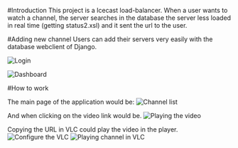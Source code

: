 #Introduction
This project is a Icecast load-balancer. When a user wants to watch a channel, the server searches in the database the server less loaded in real time (getting status2.xsl) and it sent the url to the user.

#Adding new channel
Users can add their servers very easily with the database webclient of Django.

![Login](https://github.com/Sistemas-Multimedia/Icecast-tracker/blob/master/Django/Savins/public/images/admin.png)

![Dashboard](https://github.com/Sistemas-Multimedia/Icecast-tracker/blob/master/Django/Savins/public/images/adminDashboard.png)

#How to work

The main page of the application would be:
![Channel list](https://github.com/Sistemas-Multimedia/Icecast-tracker/blob/master/Django/Savins/public/images/channelList.png)

And when clicking on the video link would be.
![Playing the video](https://github.com/Sistemas-Multimedia/Icecast-tracker/blob/master/Django/Savins/public/images/streaming.png)

Copying the URL in VLC could play the video in the player.
![Configure the VLC](https://github.com/Sistemas-Multimedia/Icecast-tracker/blob/master/Django/Savins/public/images/configureVLC.png)
![Playing channel in VLC](https://github.com/Sistemas-Multimedia/Icecast-tracker/blob/master/Django/Savins/public/images/playingVLC.png)
